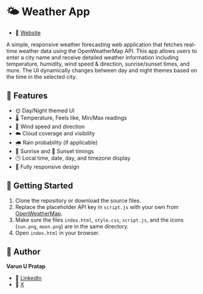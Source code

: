 # 🌤️ Weather App

- 🔗 [Website](https://varun-u-pratap.github.io/weather/)

A simple, responsive weather forecasting web application that fetches real-time weather data using the OpenWeatherMap API. This app allows users to enter a city name and receive detailed weather information including temperature, humidity, wind speed & direction, sunrise/sunset times, and more. The UI dynamically changes between day and night themes based on the time in the selected city.

## 🔧 Features

- 🌞 Day/Night themed UI
- 🌡️ Temperature, Feels like, Min/Max readings
- 💨 Wind speed and direction
- ☁️ Cloud coverage and visibility
- 🌧️ Rain probability (if applicable)
- 🌅 Sunrise and 🌇 Sunset timings
- 🕒 Local time, date, day, and timezone display
- 📱 Fully responsive design

## 🚀 Getting Started

1. Clone the repository or download the source files.
2. Replace the placeholder API key in `script.js` with your own from [OpenWeatherMap](https://openweathermap.org/api).
3. Make sure the files `index.html`, `style.css`, `script.js`, and the icons (`sun.png`, `moon.png`) are in the same directory.
4. Open `index.html` in your browser.


## 👤 Author

**Varun U Pratap**

- 🔗 [LinkedIn](https://www.linkedin.com/in/varun-u-pratap-856826340)
- 🔗 [X](https://x.com/_varun_u_)

